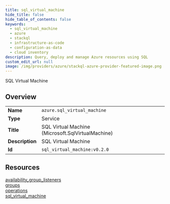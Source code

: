 ```yaml
---
title: sql_virtual_machine
hide_title: false
hide_table_of_contents: false
keywords:
  - sql_virtual_machine
  - azure
  - stackql
  - infrastructure-as-code
  - configuration-as-data
  - cloud inventory
description: Query, deploy and manage Azure resources using SQL
custom_edit_url: null
image: /img/providers/azure/stackql-azure-provider-featured-image.png
---
```

SQL Virtual Machine  
    

## Overview
<table><tbody>
<tr><td><b>Name</b></td><td><code>azure.sql_virtual_machine</code></td></tr>
<tr><td><b>Type</b></td><td>Service</td></tr>
<tr><td><b>Title</b></td><td>SQL Virtual Machine (Microsoft.SqlVirtualMachine)</td></tr>
<tr><td><b>Description</b></td><td>SQL Virtual Machine</td></tr>
<tr><td><b>Id</b></td><td><code>sql_virtual_machine:v0.2.0</code></td></tr>
</tbody></table>

## Resources
<div class="row">
<div class="providerDocColumn">
<a href="/providers/azure/sql_virtual_machine/availability_group_listeners/">availability_group_listeners</a><br />
<a href="/providers/azure/sql_virtual_machine/groups/">groups</a><br />
</div>
<div class="providerDocColumn">
<a href="/providers/azure/sql_virtual_machine/operations/">operations</a><br />
<a href="/providers/azure/sql_virtual_machine/sql_virtual_machine/">sql_virtual_machine</a><br />
</div>
</div>
